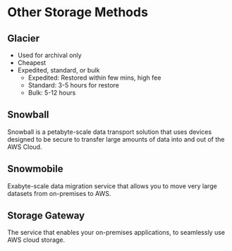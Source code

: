 # Other Storage Methods

## Glacier

* Used for archival only
* Cheapest
* Expedited, standard, or bulk
  * Expedited: Restored within few mins, high fee
  * Standard: 3-5 hours for restore
  * Bulk: 5-12 hours

## Snowball

Snowball is a petabyte-scale data transport solution that uses devices designed to be secure to transfer large amounts of data into and out of the AWS Cloud.

## Snowmobile

Exabyte-scale data migration service that allows you to move very large datasets from on-premises to AWS.

## Storage Gateway

The service that enables your on-premises applications, to seamlessly use AWS cloud storage.

